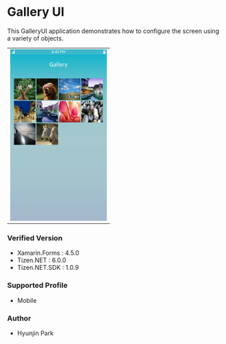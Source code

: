# Gallery UI

This GalleryUI application demonstrates how to configure the screen using a variety of objects.

<table>
<tr>
<td>
<center><img src='GalleryUI.png' height=400></center>
</td>
</tr>
</table>

### Verified Version
* Xamarin.Forms : 4.5.0
* Tizen.NET : 6.0.0
* Tizen.NET.SDK : 1.0.9


### Supported Profile
* Mobile

### Author
* Hyunjin Park
